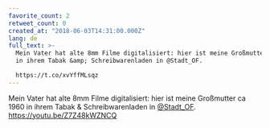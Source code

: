 ```yaml
---
favorite_count: 2
retweet_count: 0
created_at: "2018-06-03T14:31:00.000Z"
lang: de
full_text: >-
  Mein Vater hat alte 8mm Filme digitalisiert: hier ist meine Großmutter ca 1960
  in ihrem Tabak &amp; Schreibwarenladen in @Stadt_OF. 

  https://t.co/xvYffMLsqz
---
```


Mein Vater hat alte 8mm Filme digitalisiert: hier ist meine Großmutter ca 1960
in ihrem Tabak &amp; Schreibwarenladen in
[@Stadt_OF](https://twitter.com/Stadt_OF). <https://youtu.be/Z7Z48kWZNCQ>

